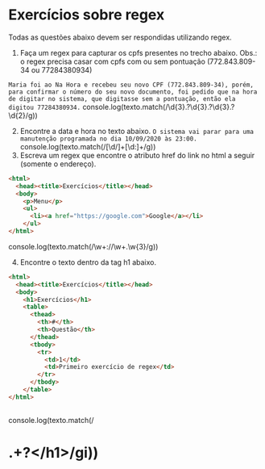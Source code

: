 # Exercícios sobre regex

Todas as questões abaixo devem ser respondidas utilizando regex.

1) Faça um regex para capturar os cpfs presentes no trecho abaixo. Obs.: o regex precisa casar com cpfs com ou sem pontuação (772.843.809-34 ou 77284380934)

```Maria foi ao Na Hora e recebeu seu novo CPF (772.843.809-34), porém, para confirmar o número do seu novo documento, foi pedido que na hora de digitar no sistema, que digitasse sem a pontuação, então ela digitou 77284380934.```
console.log(texto.match(/\d{3}\.?\d{3}\.?\d{3}.?\d{2}/g))

2) Encontre a data e hora no texto abaixo.
```O sistema vai parar para uma manutenção programada no dia 10/09/2020 às 23:00.```
console.log(texto.match(/[\d\/]+[\d:]+/g))
3) Escreva um regex que encontre o atributo href do link no html a seguir (somente o endereço).

```html
<html>
  <head><title>Exercícios</title></head>
  <body>
    <p>Menu</p>
    <ul>
      <li><a href="https://google.com">Google</a></li>
    </ul>
</html>
```
console.log(texto.match(/\w+:\/\/\w+\.\w{3}/g))

4) Encontre o texto dentro da tag h1 abaixo.

```html
<html>
  <head><title>Exercícios</title></head>
  <body>
    <h1>Exercícios</h1>
    <table>
      <thead>
        <th>#</th>
        <th>Questão</th>
      </thead>
      <tbody>
        <tr>
          <td>1</td>
          <td>Primeiro exercício de regex</td>
        </tr>
      </tbody>
    </table>
</html>
  
```
console.log(texto.match(/<h1>.+?<\/h1>/gi))
